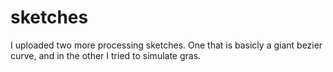<!--
  id: 251
  date: 2004-10-07T02:24:55
  modified: 2004-10-07T02:24:55
  slug: sketches
  type: post
  excerpt: <p>I uploaded two more processing sketches. One that is basicly a giant bezier curve, and in the other I tried to simulate gras.</p> 
  content: <p>I uploaded two more processing sketches. One that is basicly a giant bezier curve, and in the other I tried to simulate gras.</p> 
  categories: admin
  tags: 
-->

# sketches

<p>I uploaded two more processing sketches. One that is basicly a giant bezier curve, and in the other I tried to simulate gras.</p>

